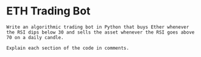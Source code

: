 # ETH Trading Bot
`Write an algorithmic trading bot in Python that buys Ether whenever the RSI dips below 30 and sells the asset whenever the RSI goes above 70 on a daily candle.`

`Explain each section of the code in comments.`
